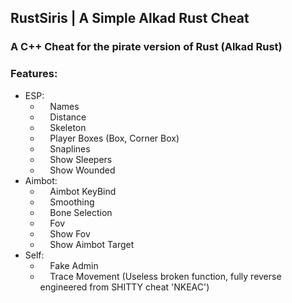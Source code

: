 ## RustSiris | A Simple Alkad Rust Cheat
### A C++ Cheat for the pirate version of Rust (Alkad Rust)
### Features:
* ESP:
  * ‎ ‎ ‎ ‎ Names
  * ‎ ‎ ‎ ‎ Distance
  * ‎ ‎ ‎ ‎ Skeleton
  * ‎ ‎ ‎ ‎ Player Boxes (Box, Corner Box)
  * ‎ ‎ ‎ ‎ Snaplines
  * ‎ ‎ ‎ ‎ Show Sleepers
  * ‎ ‎ ‎ ‎ Show Wounded
* Aimbot:
  * ‎ ‎ ‎ ‎ Aimbot KeyBind
  * ‎ ‎ ‎ ‎ Smoothing
  * ‎ ‎ ‎ ‎ Bone Selection
  * ‎ ‎ ‎ ‎ Fov
  * ‎ ‎ ‎ ‎ Show Fov
  * ‎ ‎ ‎ ‎ Show Aimbot Target
* Self:
  * ‎ ‎ ‎ ‎ Fake Admin
  * ‎ ‎ ‎ ‎ Trace Movement (Useless broken function, fully reverse engineered from SHITTY cheat 'NKEAC')
